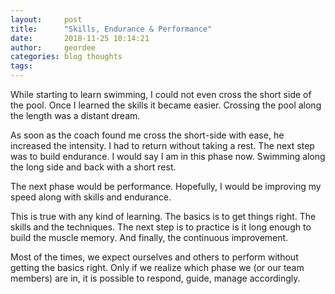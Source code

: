```yaml
---
layout:     post
title:      "Skills, Endurance & Performance"
date:       2018-11-25 10:14:21
author:     geordee
categories: blog thoughts
tags:
---
```


While starting to learn swimming, I could not even cross the short side of the pool. Once I learned the skills it became easier. Crossing the pool along the length was a distant dream.

As soon as the coach found me cross the short-side with ease, he increased the intensity. I had to return without taking a rest. The next step was to build endurance. I would say I am in this phase now. Swimming along the long side and back with a short rest.

The next phase would be performance. Hopefully, I would be improving my speed along with skills and endurance.

This is true with any kind of learning. The basics is to get things right. The skills and the techniques. The next step is to practice is it long enough to build the muscle memory. And finally, the continuous improvement.

Most of the times, we expect ourselves and others to perform without getting the basics right. Only if we realize which phase we (or our team members) are in, it is possible to respond, guide, manage accordingly.
